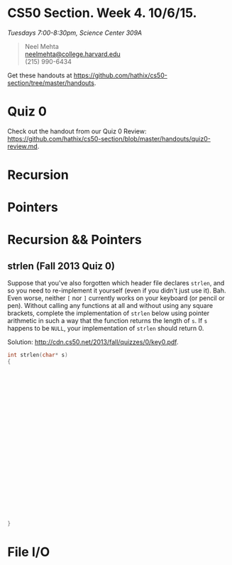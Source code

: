 # CS50 Section. Week 4. 10/6/15.
*Tuesdays 7:00-8:30pm, Science Center 309A*

> Neel Mehta  
> neelmehta@college.harvard.edu  
> (215) 990-6434

Get these handouts at <https://github.com/hathix/cs50-section/tree/master/handouts>.

# Quiz 0

Check out the handout from our Quiz 0 Review: <https://github.com/hathix/cs50-section/blob/master/handouts/quiz0-review.md>.

# Recursion



# Pointers

# Recursion && Pointers

## strlen (Fall 2013 Quiz 0)

Suppose that you've also forgotten which header file declares `strlen`, and so you need to re-implement it yourself (even if you didn't just use it). Bah. Even worse, neither `[` nor `]` currently works on your keyboard (or pencil or pen).  Without calling any functions at all  and without using any square brackets, complete the implementation of `strlen` below  using pointer arithmetic in such a way that the function returns the length of `s`. If `s` happens to be `NULL`, your implementation of `strlen` should return 0.

Solution: <http://cdn.cs50.net/2013/fall/quizzes/0/key0.pdf>.

```c
int strlen(char* s)
{

























}
```


# File I/O
